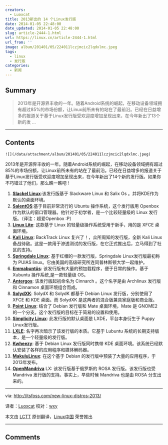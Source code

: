 ```yaml
---
creators:
  - Luoxcat
title: 2013新出的 14 个Linux发行版
date: 2014-01-05 22:48:00
date_updated: 2014-01-05 22:48:00
slug: article-2444-1.html
url: https://linux.cn/article-2444-1.html
url_from: ''
image: album/201401/05/224011lczjmcic2lqdxlmc.jpeg
tags:
  - linux
  - 发行版
categories:
  - 新闻
---
```


## Summary

> 2013年是开源界丰收的一年。随着Android系统的崛起，在移动设备领域拥有超过85%的市场份额，让Linux前所未有的站在了最前沿。已经在日益增多的报道关于基于Linux发行版受欢迎度增加呈现出来，在今年新出了13个新的发 ...

***

<!-- more -->

## Contents

`![](/data/attachment/album/201401/05/224011lczjmcic2lqdxlmc.jpeg)`

2013年是开源界丰收的一年。随着Android系统的崛起，在移动设备领域拥有超过85%的市场份额，让Linux前所未有的站在了最前沿。已经在日益增多的报道关于基于Linux发行版受欢迎度增加呈现出来，在今年新出了14个新的发行版。如果你不巧错过了他们，那么瞧一瞧吧！

1. **[Slackel Linux](http://www.slackel.gr/slackelmulti/xoops20171/htdocs/index.php?lang=english)**:该发行版基于 Slackware Linux 和 Salix Os 。并将KDE作为默认的桌面环境。
2. **[SalentOS](http://www.salentos.it/)**:基于目前非常流行的 Ubuntu 操作系统，这个发行版用 Openbox 作为默认的窗口管理器。他针对于初学者，是一个比较轻量级的 Linux 发行版。（译注：超爱Openbox :P）
3. **[Linux Lite](https://www.linuxliteos.com/)**: 这款基于 Linux 的轻量级操作系统受用于新手，用的是 XFCE 桌面环境。
4. **[Kali Linux](http://www.kali.org/)**: BackTrack Linux 复兴了！，众所周知的发行版，全新 Kali Linux 备战待敌。这是一款用于渗透测试的发行版，在它正式推出后，立马得到了社区的支持。
5. **[Springdale Linux](https://puias.math.ias.edu/)**: 基于红帽的一款发行版，Springdale Linux发行版最初称为 PUIAS linux。它由美国的高级研究所连同普林斯顿大学一起维护。
6. **[Emmabuntüs](http://sourceforge.net/projects/emmabuntus/)**: 该发行版有大量的预加载程序，便于日常的操作。基于 Xubuntu 操作系统,是一款轻量级 OS。
7. **[Antergos](http://antergos.com/)**: 该发行版起初命名为 Cinnarch 。这个名字是由 Archlinux 发行版和 Cinnamon 桌面环境组合而成。
8. **[SolydXK](http://solydxk.com/)**: SolydX 和 SolydK 都基于 Debian Linux 发行版，分别使用了 XFCE 和 KDE 桌面。而 SolydXK 是这两者的混合版兼具家庭版和商业版。
9. **[Point Linux](http://pointlinux.org/)**: 结合了 Debian 发行版和 Mate 桌面环境，Mate 是 GNOME2 的一个分支。这个发行版的目标在于简易的设置和使用。
10. **[Simplicity Linux](http://simplicitylinux.org/)**: 此发行版的默认桌面是 LXDE，平台本身衍生于 Puppy Linux发行版。
11. **[LXLE](http://lxle.net/)**: 名字再次暗示了该发行版的本质。它基于 Lubuntu 系统的长期支持版本，是一个轻量级的发行版。
12. **[Kwheezy](http://www.kwheezy.com/en/)**: 基于 Debian Linux 发行版同时携带 KDE 桌面环境。该系统已经默认安装了各样的应用程序和媒体解码器。
13. **[MakuluLinux](http://www.makululinux.com/)**: 在这个基于 Debian 的发行版中预装了大量的应用程序，于2013年发布。
14. **[OpenMandriva](http://openmandriva.org/%22)** LX: 该发行版基于俄罗斯的 ROSA 发行版。该发行版也受 Mandriva 发行版的支持。事实上，早些时候 Mandriva 也是由 ROSA 分支出来的。

---

via: <http://itsfoss.com/new-linux-distros-2013/>

译者：[Luoxcat](https://github.com/Luoxcat) 校对：[wxy](https://github.com/wxy)

本文由 [LCTT](https://github.com/LCTT/TranslateProject) 原创翻译，[Linux中国](https://linux.cn/) 荣誉推出

***

## Comments
